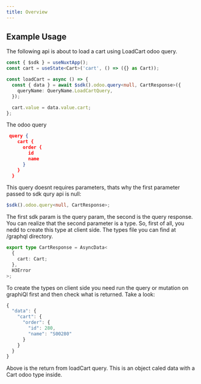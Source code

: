 ```yaml
---
title: Overview
---
```


## Example Usage

The following api is about to load a cart using LoadCart odoo query.

```ts
const { $sdk } = useNuxtApp();
const cart = useState<Cart>('cart', () => ({} as Cart));

const loadCart = async () => {
  const { data } = await $sdk().odoo.query<null, CartResponse>({
    queryName: QueryName.LoadCartQuery,
  });

  cart.value = data.value.cart;
};
```

The odoo query

```json
 query {
    cart {
      order {
        id
        name
      }
    }
  }
```

This query doesnt requires parameters, thats why the first parameter passed to sdk qury api is null:

```ts
$sdk().odoo.query<null, CartResponse>;
```

The first sdk param is the query param, the second is the query response. You can realize that the second parameter is a type. So, first of all, you nedd to create this type at client side.
The types file you can find at /graphql directory.

```ts
export type CartResponse = AsyncData<
  {
    cart: Cart;
  },
  H3Error
>;
```

To create the types on client side you need run the query or mutation on graphiQl first and then check what is returned. Take a look:

```ts
{
  "data": {
    "cart": {
      "order": {
        "id": 280,
        "name": "S00280"
      }
    }
  }
}
```

Above is the return from loadCart query. This is an object caled data with a Cart odoo type inside.
